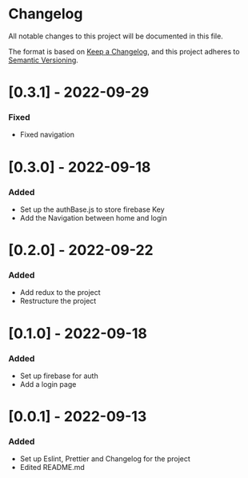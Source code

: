 # Changelog
All notable changes to this project will be documented in this file.

The format is based on [Keep a Changelog](https://keepachangelog.com/en/1.0.0/),
and this project adheres to [Semantic Versioning](https://semver.org/spec/v2.0.0.html).


# [0.3.1] - 2022-09-29

### Fixed

- Fixed navigation

# [0.3.0] - 2022-09-18

### Added

- Set up the authBase.js to store firebase Key
- Add the Navigation between home and login

# [0.2.0] - 2022-09-22

### Added

- Add redux to the project
- Restructure the project


# [0.1.0] - 2022-09-18

### Added

- Set up firebase for auth
- Add a login page

# [0.0.1] - 2022-09-13

### Added

- Set up Eslint, Prettier and Changelog for the project
- Edited README.md
